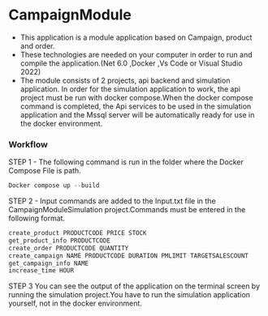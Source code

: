 # CampaignModule
- This application is a module application based on Campaign, product and order.
- These technologies are needed on your computer in order to run and compile the application.(Net 6.0 ,Docker ,Vs Code or Visual Studio 2022)
- The module consists of 2 projects, api backend and simulation application. In order for the simulation application to work, the api project must be run with docker compose.When the docker compose command is completed, the Api services to be used in the simulation application and the Mssql server will be automatically ready for use in the docker environment.
### Workflow


STEP 1 - The following command is run in the folder where the Docker Compose File is path.
```go
Docker compose up --build

```
STEP 2 - Input commands are added to the Input.txt file in the CampaignModuleSimulation project.Commands must be entered in the following format.
```go
create_product PRODUCTCODE PRICE STOCK
get_product_info PRODUCTCODE
create_order PRODUCTCODE QUANTITY
create_campaign NAME PRODUCTCODE DURATION PMLIMIT TARGETSALESCOUNT
get_campaign_info NAME 
increase_time HOUR 
```

STEP 3  You can see the output of the application on the terminal screen by running the simulation project.You have to run the simulation application yourself, not in the docker environment.
